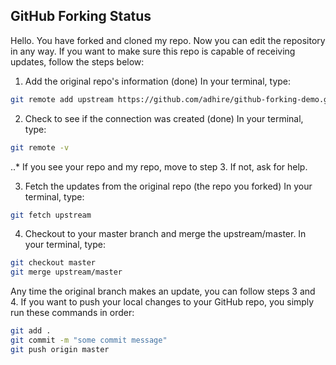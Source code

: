 ## GitHub Forking Status

Hello. You have forked and cloned my repo. Now you can edit the repository in any way. If you want to make sure this repo is capable of receiving updates, follow the steps below:

1. Add the original repo's information (done)
In your terminal, type:
```bash
git remote add upstream https://github.com/adhire/github-forking-demo.git
```

2. Check to see if the connection was created (done)
In your terminal, type: 
```bash
git remote -v
```
..* If you see your repo and my repo, move to step 3. If not, ask for help.

3. Fetch the updates from the original repo (the repo you forked) In your terminal, type: 
```bash
git fetch upstream
```

4. Checkout to your master branch and merge the upstream/master. In your terminal, type: 
```bash
git checkout master
git merge upstream/master
```

Any time the original branch makes an update, you can follow steps 3 and 4. If you want to push your local changes to your GitHub repo, you simply run these commands in order: 
```bash
git add .
git commit -m "some commit message"
git push origin master
```